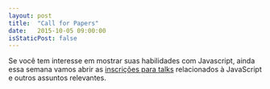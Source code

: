 ```yaml
---
layout: post
title:  "Call for Papers"
date:   2015-10-05 09:00:00
isStaticPost: false
---
```

Se você tem interesse em mostrar suas habilidades com Javascript, ainda essa semana vamos abrir as [inscrições para talks](http://bit.ly/c4pjsdayrec) relacionados à JavaScript e outros assuntos relevantes.
